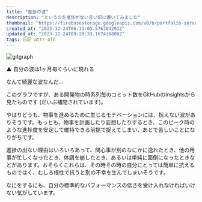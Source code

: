 ```yaml
---
title: "進捗の波"
description: "というのを進捗がない言い訳に書いてみました"
thumbnail: "https://firebasestorage.googleapis.com/v0/b/portfolio-server-77440.appspot.com/o/images%2Farticles%2F3b162ca8-bbcf-4d2b-a847-fa245c1e8b49%2Fgitgraph.png?alt=media&token=66f000fa-aa62-4eae-9b56-e4bff00eec35"
created_at: "2023-12-24T06:11:05.576304291Z"
updated_at: "2023-12-24T09:28:33.167436800Z"
tags: 日記 attr-old
---
```



![gitgraph](https://firebasestorage.googleapis.com/v0/b/portfolio-server-77440.appspot.com/o/images%2Farticles%2F3b162ca8-bbcf-4d2b-a847-fa245c1e8b49%2Fgitgraph.png?alt=media&token=66f000fa-aa62-4eae-9b56-e4bff00eec35)

▲ 自分の波は1ヶ月毎くらいに現れる

なんて綺麗な波なんだ...

このグラフですが、ある開発物の時系列毎のコミット数をGitHubのInsightsから見たものです (だいぶ補間されています)。

やはりどうも、物事を進めるために生じるモチベーションには、抗えない波がありそうです。もっとも、物事を計画したり妄想したりするとき、このピーク時のような進捗度を安定して維持できる前提で捉えてしまい、あとで苦しいことになりがちです。

進捗の出ない理由はいろいろあって、関心事が別のなにかに逸れたとき、他の用事が忙しくなったとき、体調を崩したとき、あるいは単純に面倒になったときなどがあります。おそらくこれらは、その時その時の自分にとっては簡単に抗えるものではく、むしろ根性で抗うと別の不幸を生んでしまいそうです。

なにをするにも、自分の標準的なパフォーマンスの低さを受け入れなければいけない気がしています。


